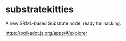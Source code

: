 # substratekitties

A new SRML-based Substrate node, ready for hacking.

https://polkadot.js.org/apps/#/explorer